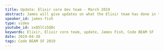 ```yaml
---
title: Update: Elixir core dev team - March 2019
abstract: James will give updates on what the Elixir team has done in the last few months, what are the projects they're working on, what's going on on the research side, and what features will be in the next release.
speaker_id: james-fish
type: video
youtube_id: xxQ5lCs5Q0c
keywords: Elixir, Elixir core team, update, James Fish, Code BEAM SF
date: 2019-04-30
tags: Code BEAM SF 2019
---
```


